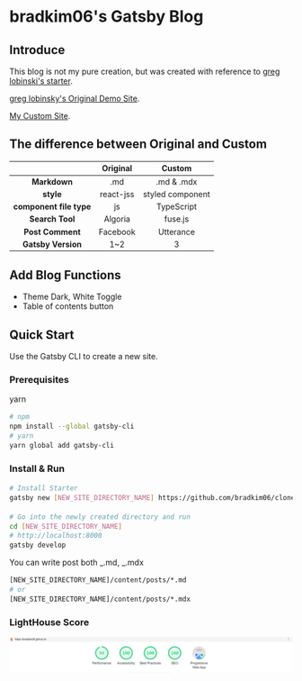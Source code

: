 # bradkim06's Gatsby Blog

## Introduce

This blog is not my pure creation, but was created with reference to <a href="https://github.com/greglobinski/gatsby-starter-personal-blog"> greg lobinski's starter</a>.

[greg lobinsky's Original Demo Site](https://gatsby-starter-personal-blog.greglobinski.com/).

[My Custom Site](https://bradkim06.github.io).

## The difference between Original and Custom

|                         | Original  |      Custom      |
| :---------------------: | :-------: | :--------------: |
|      **Markdown**       |    .md    |    .md & .mdx    |
|        **style**        | react-jss | styled component |
| **component file type** |    js     |    TypeScript    |
|     **Search Tool**     |  Algoria  |     fuse.js      |
|    **Post Comment**     | Facebook  |    Utterance     |
|   **Gatsby Version**    |    1~2    |        3         |

## Add Blog Functions

- Theme Dark, White Toggle
- Table of contents button

## Quick Start

Use the Gatsby CLI to create a new site.

### Prerequisites

yarn

```bash
# npm
npm install --global gatsby-cli
# yarn
yarn global add gatsby-cli
```

### Install & Run

```bash
# Install Starter
gatsby new [NEW_SITE_DIRECTORY_NAME] https://github.com/bradkim06/clone_greg_blog

# Go into the newly created directory and run
cd [NEW_SITE_DIRECTORY_NAME]
# http://localhost:8000
gatsby develop
```

You can write post both _.md, _.mdx

```bash
[NEW_SITE_DIRECTORY_NAME]/content/posts/*.md
# or
[NEW_SITE_DIRECTORY_NAME]/content/posts/*.mdx
```

### LightHouse Score

![LightHouse Score](./static/lightHoust.jpg)
